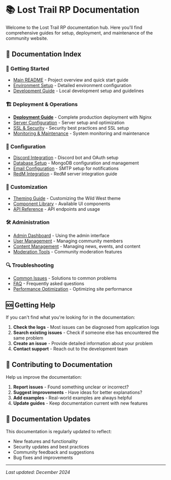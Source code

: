 # 📚 Lost Trail RP Documentation

Welcome to the Lost Trail RP documentation hub. Here you'll find comprehensive guides for setup, deployment, and maintenance of the community website.

## 📖 Documentation Index

### 🚀 Getting Started
- [Main README](../README.md) - Project overview and quick start guide
- [Environment Setup](./ENVIRONMENT.md) - Detailed environment configuration
- [Development Guide](./DEVELOPMENT.md) - Local development setup and guidelines

### 🏗️ Deployment & Operations
- [**Deployment Guide**](./DEPLOYMENT.md) - Complete production deployment with Nginx
- [Server Configuration](./SERVER.md) - Server setup and optimization
- [SSL & Security](./SECURITY.md) - Security best practices and SSL setup
- [Monitoring & Maintenance](./MONITORING.md) - System monitoring and maintenance

### 🔧 Configuration
- [Discord Integration](./DISCORD.md) - Discord bot and OAuth setup
- [Database Setup](./DATABASE.md) - MongoDB configuration and management
- [Email Configuration](./EMAIL.md) - SMTP setup for notifications
- [RedM Integration](./REDM.md) - RedM server integration guide

### 🎨 Customization
- [Theming Guide](./THEMING.md) - Customizing the Wild West theme
- [Component Library](./COMPONENTS.md) - Available UI components
- [API Reference](./API.md) - API endpoints and usage

### 🛠️ Administration
- [Admin Dashboard](./ADMIN.md) - Using the admin interface
- [User Management](./USERS.md) - Managing community members
- [Content Management](./CONTENT.md) - Managing news, events, and content
- [Moderation Tools](./MODERATION.md) - Community moderation features

### 🔍 Troubleshooting
- [Common Issues](./TROUBLESHOOTING.md) - Solutions to common problems
- [FAQ](./FAQ.md) - Frequently asked questions
- [Performance Optimization](./PERFORMANCE.md) - Optimizing site performance

## 🆘 Getting Help

If you can't find what you're looking for in the documentation:

1. **Check the logs** - Most issues can be diagnosed from application logs
2. **Search existing issues** - Check if someone else has encountered the same problem
3. **Create an issue** - Provide detailed information about your problem
4. **Contact support** - Reach out to the development team

## 📝 Contributing to Documentation

Help us improve the documentation:

1. **Report issues** - Found something unclear or incorrect?
2. **Suggest improvements** - Have ideas for better explanations?
3. **Add examples** - Real-world examples are always helpful
4. **Update guides** - Keep documentation current with new features

## 🔄 Documentation Updates

This documentation is regularly updated to reflect:
- New features and functionality
- Security updates and best practices
- Community feedback and suggestions
- Bug fixes and improvements

---

*Last updated: December 2024*